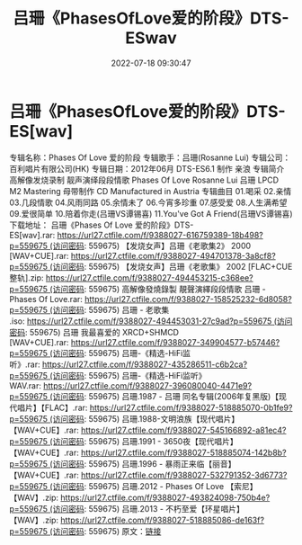 ﻿---
title: 吕珊《PhasesOfLove爱的阶段》DTS-ESwav
date: 2022-07-18 09:30:47
categories: DTS多声道制作
tags: 华语中文
---
# 吕珊《PhasesOfLove爱的阶段》DTS-ES[wav]

专辑名称：Phases Of Love 爱的阶段
专辑歌手：吕珊(Rosanne Lui)
专辑公司：百利唱片有限公司(HK)
专辑日期：2012年06月
DTS-ES6.1 制作 亲浪
专辑简介
高解像发烧录制 靓声演绎段段情歌 Phases Of Love Rosanne Lui
吕珊
LPCD M2 Mastering 母带制作 CD Manufactured in
Austria
专辑曲目
01.喝采
02.亲情
03.几段情歌
04.风雨同路
05.余情未了
06.今宵多珍重
07.感受爱
08.人生满希望
09.爱很简单
10.陪着你走(吕珊VS谭锡喜)
11.You've Got A
Friend(吕珊VS谭锡喜)
下载地址：
吕珊《Phases Of Love 爱的阶段》DTS-ES[wav].rar: https://url27.ctfile.com/f/9388027-616759389-18b498?p=559675 (访问密码:
559675)
【发烧女声】吕珊《老歌集2》 2000 [WAV+CUE].rar: https://url27.ctfile.com/f/9388027-494701378-3a8cf8?p=559675 (访问密码:
559675)
【发烧女声】吕珊《老歌集》 2002 [FLAC+CUE整轨].zip: https://url27.ctfile.com/f/9388027-494453215-c368ee?p=559675 (访问密码:
559675)
高解像發燒錄製 靚聲演繹段段情歌 吕珊 - Phases Of Love.rar: https://url27.ctfile.com/f/9388027-158525232-6d8058?p=559675 (访问密码:
559675)
吕珊 - 老歌集 .iso: https://url27.ctfile.com/f/9388027-494453031-27c9ad?p=559675 (访问密码:
559675)
吕珊 我最喜爱的 XRCD+SHMCD [WAV+CUE].rar: https://url27.ctfile.com/f/9388027-349904577-b57446?p=559675 (访问密码:
559675)
吕珊-《精选-HiFi监听》.rar: https://url27.ctfile.com/f/9388027-435286511-c6b2ca?p=559675 (访问密码:
559675)
吕珊-《精选-HiFi监听》WAV.rar: https://url27.ctfile.com/f/9388027-396080040-4471e9?p=559675 (访问密码:
559675)
吕珊.1987 - 吕珊
同名专辑(2006年复黑版)【现代唱片】【FLAC】.rar: https://url27.ctfile.com/f/9388027-518885070-0b1fe9?p=559675 (访问密码:
559675)
吕珊.1988-文明浪族【现代唱片】【WAV+CUE】.rar: https://url27.ctfile.com/f/9388027-545166892-a81ec4?p=559675 (访问密码:
559675)
吕珊.1991 - 3650夜【现代唱片】【WAV+CUE】.rar: https://url27.ctfile.com/f/9388027-518885074-142b8b?p=559675 (访问密码:
559675)
吕珊.1996 - 暴雨正来临【丽音】【WAV+CUE】.rar: https://url27.ctfile.com/f/9388027-532791352-3d6773?p=559675 (访问密码:
559675)
吕珊.2012 - Phases Of Love 【索尼】【WAV】.zip: https://url27.ctfile.com/f/9388027-493824098-750b4e?p=559675 (访问密码:
559675)
吕珊.2013 - 不朽至爱【环星唱片】【WAV】.zip: https://url27.ctfile.com/f/9388027-518885086-de163f?p=559675 (访问密码:
559675)
原文：[链接](https://blog.sina.com.cn/s/blog_1647c7e7601030yex.html)